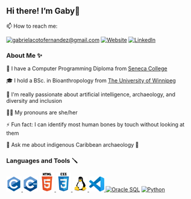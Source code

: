 ## Hi there! I’m Gaby👋
📫 How to reach me: 

<a href="mailto:gabrielacotofernandez@gmail.com">![gabrielacotofernandez@gmail.com](https://img.shields.io/badge/Gmail-D14836?style=for-the-badge&logo=gmail&logoColor=white)</a> <a href="https://www.gabrielacotofernandez.com">![Website](https://img.shields.io/badge/-WEBSITE-blueviolet?style=for-the-badge)</a> <a href="https://www.linkedin.com/in/gcotofernandez/">![LinkedIn](https://img.shields.io/badge/LinkedIn-0077B5?style=for-the-badge&logo=linkedin&logoColor=white)</a>


### About Me ✨
🎒 I have a Computer Programming Diploma from <a href="https://www.senecacollege.ca/programs/fulltime/CPP.html">Seneca College</a>

🎓 I hold a BSc. in Bioanthropology from <a href="https://www.uwinnipeg.ca/bioanthropology/index.html">The University of Winnipeg</a>

💜 I'm really passionate about artificial intelligence, archaeology, and diversity and inclusion

👩🏼 My pronouns are she/her

⚡ Fun fact: I can identify most human bones by touch without looking at them 

💬 Ask me about indigenous Caribbean archaeology 🐚


### Languages and Tools 🪛
<p align="left"> 
<a href="https://www.w3schools.com/cpp/" target="_blank"> <img src="https://raw.githubusercontent.com/devicons/devicon/1119b9f84c0290e0f0b38982099a2bd027a48bf1/icons/c/c-original.svg" alt="c" width="40" height="40"/> 
<a href="https://www.w3schools.com/cpp/" target="_blank"> <img src="https://raw.githubusercontent.com/devicons/devicon/master/icons/cplusplus/cplusplus-original.svg" alt="cplusplus" width="40" height="40"/></a> 
<a href="https://www.w3schools.com/html/" target="_blank"> <img src="https://raw.githubusercontent.com/devicons/devicon/1119b9f84c0290e0f0b38982099a2bd027a48bf1/icons/html5/html5-original-wordmark.svg" alt="html" width="40" height="50"/> </a> 
<a href="https://www.w3schools.com/css/" target="_blank"> <img src="https://raw.githubusercontent.com/devicons/devicon/master/icons/css3/css3-original-wordmark.svg" alt="css3" width="40" height="50"/> </a>   
<a href="https://www.linux.org/" target="_blank"> <img src="https://raw.githubusercontent.com/devicons/devicon/master/icons/linux/linux-original.svg" alt="linux" width="40" height="40"/> </a> 
<a href="https://code.visualstudio.com/" target="_blank"> <img src="https://raw.githubusercontent.com/devicons/devicon/1119b9f84c0290e0f0b38982099a2bd027a48bf1/icons/vscode/vscode-original.svg" alt="vs" width="40" height="40"/> </a>
<a href="https://www.oracle.com/ca-en/database/technologies/appdev/sql.html" target="_blank"><img src="https://upload.wikimedia.org/wikipedia/commons/5/50/Oracle_logo.svg" alt="Oracle SQL" width="60" height ="40"/></a>
<a href="https://www.python.org/" target="_blank"><img src="https://www.python.org/static/community_logos/python-logo-inkscape.svg" alt="Python" width="120" height ="40"/></a> </p>
